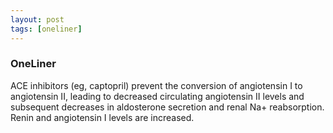 ```yaml
---
layout: post
tags: [oneliner]
---
```



### OneLiner

ACE inhibitors (eg, captopril) prevent the conversion of angiotensin I to angiotensin II, leading to decreased circulating angiotensin II levels and subsequent decreases in aldosterone secretion and renal Na+ reabsorption. Renin and angiotensin I levels are increased.
